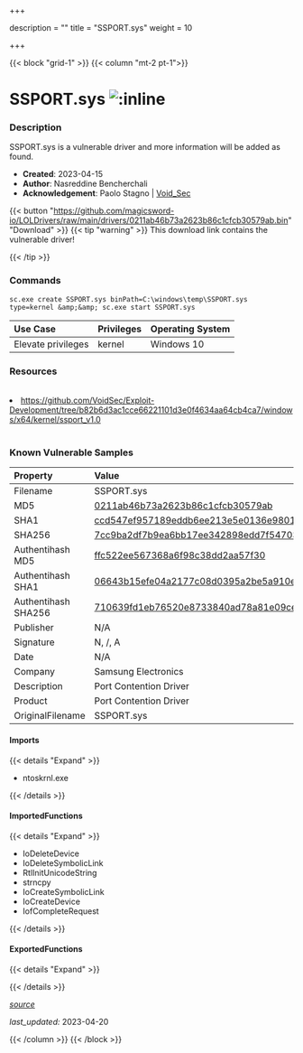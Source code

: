 +++

description = ""
title = "SSPORT.sys"
weight = 10

+++


{{< block "grid-1" >}}
{{< column "mt-2 pt-1">}}


# SSPORT.sys ![:inline](/images/twitter_verified.png) 


### Description

SSPORT.sys is a vulnerable driver and more information will be added as found.

- **Created**: 2023-04-15
- **Author**: Nasreddine Bencherchali
- **Acknowledgement**: Paolo Stagno | [Void_Sec](https://twitter.com/Void_Sec)

{{< button "https://github.com/magicsword-io/LOLDrivers/raw/main/drivers/0211ab46b73a2623b86c1cfcb30579ab.bin" "Download" >}}
{{< tip "warning" >}}
This download link contains the vulnerable driver!

{{< /tip >}}

### Commands

```
sc.exe create SSPORT.sys binPath=C:\windows\temp\SSPORT.sys     type=kernel &amp;&amp; sc.exe start SSPORT.sys
```

| Use Case | Privileges | Operating System | 
|:---- | ---- | ---- |
| Elevate privileges | kernel | Windows 10 |

### Resources
<br>
<li><a href="https://github.com/VoidSec/Exploit-Development/tree/b82b6d3ac1cce66221101d3e0f4634aa64cb4ca7/windows/x64/kernel/ssport_v1.0">https://github.com/VoidSec/Exploit-Development/tree/b82b6d3ac1cce66221101d3e0f4634aa64cb4ca7/windows/x64/kernel/ssport_v1.0</a></li>
<br>

### Known Vulnerable Samples

| Property           | Value |
|:-------------------|:------|
| Filename           | SSPORT.sys |
| MD5                | [0211ab46b73a2623b86c1cfcb30579ab](https://www.virustotal.com/gui/file/0211ab46b73a2623b86c1cfcb30579ab) |
| SHA1               | [ccd547ef957189eddb6ee213e5e0136e980186f9](https://www.virustotal.com/gui/file/ccd547ef957189eddb6ee213e5e0136e980186f9) |
| SHA256             | [7cc9ba2df7b9ea6bb17ee342898edd7f54703b93b6ded6a819e83a7ee9f938b4](https://www.virustotal.com/gui/file/7cc9ba2df7b9ea6bb17ee342898edd7f54703b93b6ded6a819e83a7ee9f938b4) |
| Authentihash MD5   | [ffc522ee567368a6f98c38dd2aa57f30](https://www.virustotal.com/gui/search/authentihash%253Affc522ee567368a6f98c38dd2aa57f30) |
| Authentihash SHA1  | [06643b15efe04a2177c08d0395a2be5a910ed58c](https://www.virustotal.com/gui/search/authentihash%253A06643b15efe04a2177c08d0395a2be5a910ed58c) |
| Authentihash SHA256| [710639fd1eb76520e8733840ad78a81e09ce03930e4d3c47998e3162ae95f90e](https://www.virustotal.com/gui/search/authentihash%253A710639fd1eb76520e8733840ad78a81e09ce03930e4d3c47998e3162ae95f90e) |
| Publisher         | N/A |
| Signature         | N, /, A   |
| Date                | N/A |
| Company           | Samsung Electronics |
| Description       | Port Contention Driver |
| Product           | Port Contention Driver |
| OriginalFilename  | SSPORT.sys |


#### Imports
{{< details "Expand" >}}
* ntoskrnl.exe

{{< /details >}}
#### ImportedFunctions
{{< details "Expand" >}}
* IoDeleteDevice
* IoDeleteSymbolicLink
* RtlInitUnicodeString
* strncpy
* IoCreateSymbolicLink
* IoCreateDevice
* IofCompleteRequest

{{< /details >}}
#### ExportedFunctions
{{< details "Expand" >}}

{{< /details >}}


[*source*](https://github.com/magicsword-io/LOLDrivers/tree/main/yaml/ssport.yaml)

*last_updated:* 2023-04-20








{{< /column >}}
{{< /block >}}
